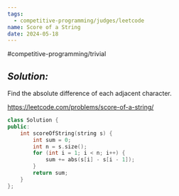 ```yaml
---
tags:
  - competitive-programming/judges/leetcode
name: Score of a String
date: 2024-05-18
---
```

#competitive-programming/trivial 
## _Solution:_
Find the absolute difference of each adjacent character.

https://leetcode.com/problems/score-of-a-string/
```cpp
class Solution {
public:
    int scoreOfString(string s) {
        int sum = 0;
        int n = s.size();
        for (int i = 1; i < n; i++) {
            sum += abs(s[i] - s[i - 1]);
        }
        return sum;
    }
};
```